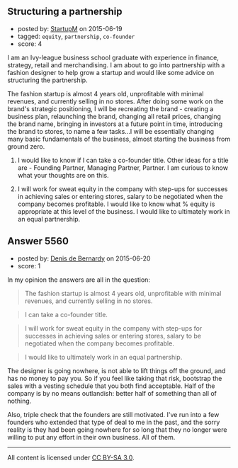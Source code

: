 ## Structuring a partnership

- posted by: [StartupM](https://stackexchange.com/users/6494982/startupm) on 2015-06-19
- tagged: `equity`, `partnership`, `co-founder`
- score: 4

I am an Ivy-league business school graduate with experience in finance, strategy, retail and merchandising.  I am about to go into partnership with a fashion designer to help grow a startup and would like some advice on structuring the partnership. 

The fashion startup is almost 4 years old, unprofitable with minimal revenues, and currently selling in no stores.  After doing some work on the brand's strategic positioning, I will be recreating the brand - creating a business plan, relaunching the brand, changing all retail prices, changing the brand name, bringing in investors at a future point in time, introducing the brand to stores, to name a few tasks...I will be essentially changing many basic fundamentals of the business, almost starting the business from ground zero. 

1. I would like to know if I can take a co-founder title.  Other ideas for a title are - Founding Partner, Managing Partner, Partner.  I am curious to know what your thoughts are on this.

2. I will work for sweat equity in the company with step-ups for successes in achieving sales or entering stores, salary to be negotiated when the company becomes profitable.  I would like to know what % equity is appropriate at this level of the business.  I would like to ultimately work in an equal partnership.


## Answer 5560

- posted by: [Denis de Bernardy](https://stackexchange.com/users/182468/denis-de-bernardy) on 2015-06-20
- score: 1

In my opinion the answers are all in the question:

> The fashion startup is almost 4 years old, unprofitable with minimal revenues, and currently selling in no stores.

> I can take a co-founder title.

> I will work for sweat equity in the company with step-ups for successes in achieving sales or entering stores, salary to be negotiated when the company becomes profitable.

> I would like to ultimately work in an equal partnership.

The designer is going nowhere, is not able to lift things off the ground, and has no money to pay you. So if you feel like taking that risk, bootstrap the sales with a vesting schedule that you both find acceptable. Half of the company is by no means outlandish: better half of something than all of nothing.

Also, triple check that the founders are still motivated. I've run into a few founders who extended that type of deal to me in the past, and the sorry reality is they had been going nowhere for so long that they no longer were willing to put any effort in their own business. All of them.



---

All content is licensed under [CC BY-SA 3.0](https://creativecommons.org/licenses/by-sa/3.0/).
